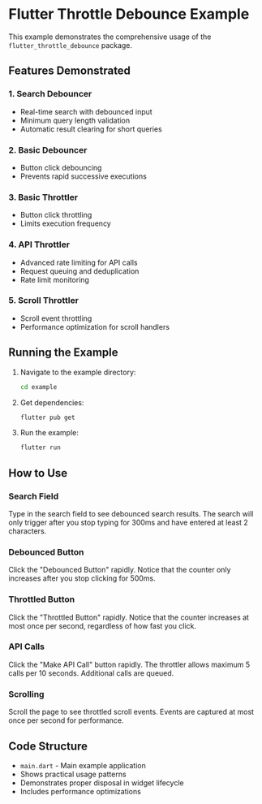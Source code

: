 # Flutter Throttle Debounce Example

This example demonstrates the comprehensive usage of the `flutter_throttle_debounce` package.

## Features Demonstrated

### 1. Search Debouncer
- Real-time search with debounced input
- Minimum query length validation
- Automatic result clearing for short queries

### 2. Basic Debouncer
- Button click debouncing
- Prevents rapid successive executions

### 3. Basic Throttler
- Button click throttling
- Limits execution frequency

### 4. API Throttler
- Advanced rate limiting for API calls
- Request queuing and deduplication
- Rate limit monitoring

### 5. Scroll Throttler
- Scroll event throttling
- Performance optimization for scroll handlers

## Running the Example

1. Navigate to the example directory:
   ```bash
   cd example
   ```

2. Get dependencies:
   ```bash
   flutter pub get
   ```

3. Run the example:
   ```bash
   flutter run
   ```

## How to Use

### Search Field
Type in the search field to see debounced search results. The search will only trigger after you stop typing for 300ms and have entered at least 2 characters.

### Debounced Button
Click the "Debounced Button" rapidly. Notice that the counter only increases after you stop clicking for 500ms.

### Throttled Button
Click the "Throttled Button" rapidly. Notice that the counter increases at most once per second, regardless of how fast you click.

### API Calls
Click the "Make API Call" button rapidly. The throttler allows maximum 5 calls per 10 seconds. Additional calls are queued.

### Scrolling
Scroll the page to see throttled scroll events. Events are captured at most once per second for performance.

## Code Structure

- `main.dart` - Main example application
- Shows practical usage patterns
- Demonstrates proper disposal in widget lifecycle
- Includes performance optimizations
